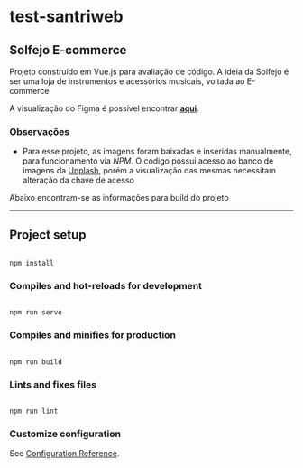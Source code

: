 # test-santriweb
## Solfejo E-commerce

Projeto construído em Vue.js para avaliação de código. A ideia da Solfejo é ser uma loja de instrumentos e acessórios musicais, voltada ao E-commerce

A visualização do Figma é possível encontrar [**aqui**](https://www.figma.com/file/lhu8U7CftbiugJfmmZ9VPs/Untitled?type=design&node-id=2%3A156&t=HaM5jFQ4UteCfcKy-1).
### Observações

 - Para esse projeto, as imagens foram baixadas e inseridas manualmente, para funcionamento via *NPM*. O código possui acesso ao banco de imagens da [Unplash](https://unsplash.com/), porém a visualização das mesmas necessitam alteração da chave de acesso

Abaixo encontram-se as informações para build do projeto

---

## Project setup

```

npm install

```

  

### Compiles and hot-reloads for development

```

npm run serve

```

  

### Compiles and minifies for production

```

npm run build

```

  

### Lints and fixes files

```

npm run lint

```

  

### Customize configuration

See [Configuration Reference](https://cli.vuejs.org/config/).
